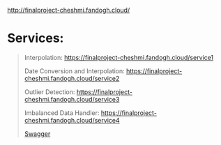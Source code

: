 http://finalproject-cheshmi.fandogh.cloud/
# Services:
 > Interpolation: https://finalproject-cheshmi.fandogh.cloud/service1
 > 
 > Date Conversion and Interpolation: https://finalproject-cheshmi.fandogh.cloud/service2
 > 
 > Outlier Detection: https://finalproject-cheshmi.fandogh.cloud/service3
 > 
 > Imbalanced Data Handler: https://finalproject-cheshmi.fandogh.cloud/service4
 > 
 > [Swagger](http://finalproject-cheshmi.fandogh.cloud/swagger/)
